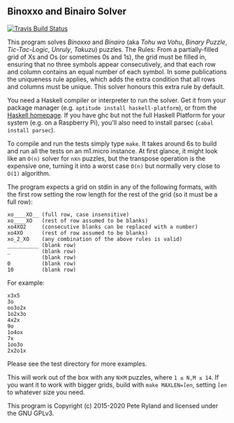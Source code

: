 ## Binoxxo and Binairo Solver
[![Travis Build Status](https://travis-ci.org/peteryland/binoxxo.svg?branch=master)](https://travis-ci.org/peteryland/binoxxo)

This program solves *Binoxxo* and *Binairo* (aka *Tohu wa Vohu*, *Binary
Puzzle*, *Tic-Tac-Logic*, *Unruly*, *Takuzu*) puzzles.  The Rules: From a
partially-filled grid of Xs and Os (or sometimes 0s and 1s), the grid must be
filled in, ensuring that no three symbols appear consecutively, and that each
row and column contains an equal number of each symbol.  In some publications
the uniqueness rule applies, which adds the extra condition that all rows and
columns must be unique.  This solver honours this extra rule by default.

You need a Haskell compiler or interpreter to run the solver.  Get it from your
package manager (e.g. `aptitude install haskell-platform`), or from the
[Haskell homepage](https://www.haskell.org/platform/).  If you have ghc but not
the full Haskell Platform for your system (e.g. on a Raspberry Pi), you'll also
need to install parsec (`cabal install parsec`).

To compile and run the tests simply type `make`.  It takes around 6s to build
and run all the tests on an m1.micro instance.  At first glance, it might look
like an `O(n)` solver for `n`x`n` puzzles, but the transpose operation is the
expensive one, turning it into a worst case `O(n)` but normally very close to
`O(1)` algorithm.

The program expects a grid on stdin in any of the following formats, with the
first row setting the row length for the rest of the grid (so it must be a full
row):

```
xo____XO__ (full row, case insensitive)
xo____XO   (rest of row assumed to be blanks)
xo4XO2     (consecutive blanks can be replaced with a number)
xo4XO      (rest of row assumed to be blanks)
xo_2_XO    (any combination of the above rules is valid)
__________ (blank row)
_          (blank row)
           (blank row)
0          (blank row)
10         (blank row)
```

For example:

```
x3x5
3o
oo3o2x
1o2x3o
4x2x
9o
1o4ox
7x
1oo3o
2x2o1x
```

Please see the test directory for more examples.

This will work out of the box with any `N⨉M` puzzles, where `1 ≤ N,M ≤ 14`.  If
you want it to work with bigger grids, build with `make MAXLEN=`*`len`*,
setting *`len`* to whatever size you need.

This program is Copyright (c) 2015-2020 Pete Ryland and licensed under the GNU
GPLv3.
